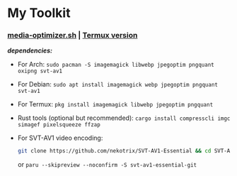# My Toolkit

### [media-optimizer.sh](Cachyos/Scripts/WIP/Toolkit/media-optimizer.sh)  | [Termux version](https://github.com/Ven0m0/dot-termux/blob/main/bin/termux-media-optimizer.sh)

***dependencies:***

- For Arch: ```sudo pacman -S imagemagick libwebp jpegoptim pngquant oxipng svt-av1```
- For Debian: ```sudo apt install imagemagick webp jpegoptim pngquant svt-av1```
- For Termux: ```pkg install imagemagick libwebp jpegoptim pngquant```
- Rust tools (optional but recommended): ```cargo install compresscli imgc simagef pixelsqueeze ffzap```

- For SVT-AV1 video encoding:
  ```bash
  git clone https://github.com/nekotrix/SVT-AV1-Essential && cd SVT-AV1-Essential && bash install.sh
  ```
  or ```paru --skipreview --noconfirm -S svt-av1-essential-git```
